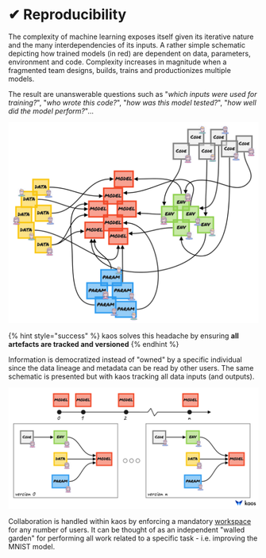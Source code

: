 # ✔ Reproducibility

The complexity of machine learning exposes itself given its iterative nature and the many interdependencies of its inputs. A rather simple schematic depicting how trained models \(in red\) are dependent on data, parameters, environment and code. Complexity increases in magnitude when a fragmented team designs, builds, trains and productionizes multiple models.

The result are unanswerable questions such as "_which inputs were used for training?_", "_who wrote this code?_", "_how was this model tested?_", "_how well did the model perform?_"...

![trained model input dependency without kaos](../.gitbook/assets/image-28.png)

{% hint style="success" %}
kaos solves this headache by ensuring **all artefacts are tracked and versioned**
{% endhint %}

Information is democratized instead of "owned" by a specific individual since the data lineage and metadata can be read by other users. The same schematic is presented but with kaos tracking all data inputs \(and outputs\).

![trained model input dependency with kaos](../.gitbook/assets/image-33%20%281%29.png)

Collaboration is handled within kaos by enforcing a mandatory [workspace](../usage/high-level-usage/ml-deployment/workspaces.md) for any number of users. It can be thought of as an independent "walled garden" for performing all work related to a specific task - i.e. improving the MNIST model.

